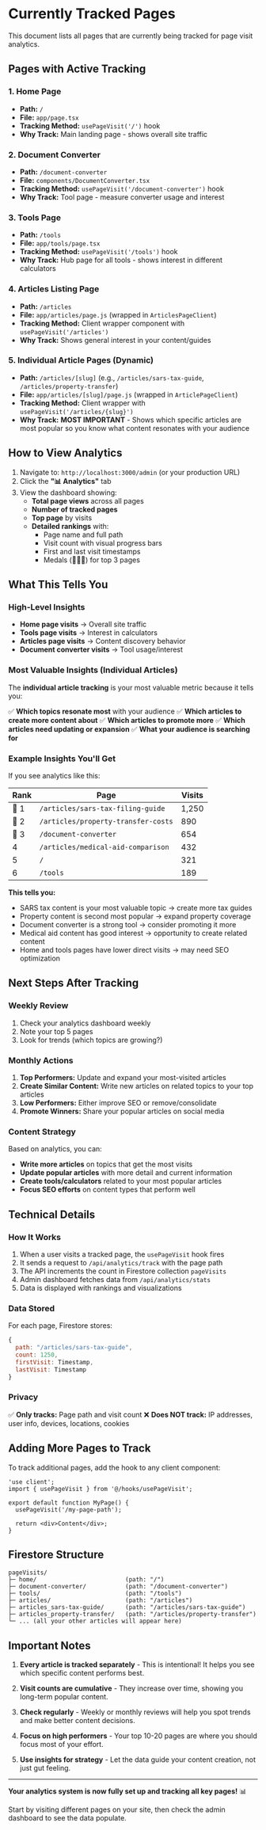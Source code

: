# Currently Tracked Pages

This document lists all pages that are currently being tracked for page visit analytics.

## Pages with Active Tracking

### 1. Home Page
- **Path:** `/`
- **File:** `app/page.tsx`
- **Tracking Method:** `usePageVisit('/')` hook
- **Why Track:** Main landing page - shows overall site traffic

### 2. Document Converter
- **Path:** `/document-converter`
- **File:** `components/DocumentConverter.tsx`
- **Tracking Method:** `usePageVisit('/document-converter')` hook
- **Why Track:** Tool page - measure converter usage and interest

### 3. Tools Page
- **Path:** `/tools`
- **File:** `app/tools/page.tsx`
- **Tracking Method:** `usePageVisit('/tools')` hook
- **Why Track:** Hub page for all tools - shows interest in different calculators

### 4. Articles Listing Page
- **Path:** `/articles`
- **File:** `app/articles/page.js` (wrapped in `ArticlesPageClient`)
- **Tracking Method:** Client wrapper component with `usePageVisit('/articles')`
- **Why Track:** Shows general interest in your content/guides

### 5. Individual Article Pages (Dynamic)
- **Path:** `/articles/[slug]` (e.g., `/articles/sars-tax-guide`, `/articles/property-transfer`)
- **File:** `app/articles/[slug]/page.js` (wrapped in `ArticlePageClient`)
- **Tracking Method:** Client wrapper with `usePageVisit('/articles/{slug}')`
- **Why Track:** **MOST IMPORTANT** - Shows which specific articles are most popular so you know what content resonates with your audience

## How to View Analytics

1. Navigate to: `http://localhost:3000/admin` (or your production URL)
2. Click the **"📊 Analytics"** tab
3. View the dashboard showing:
   - **Total page views** across all pages
   - **Number of tracked pages**
   - **Top page** by visits
   - **Detailed rankings** with:
     - Page name and full path
     - Visit count with visual progress bars
     - First and last visit timestamps
     - Medals (🥇🥈🥉) for top 3 pages

## What This Tells You

### High-Level Insights
- **Home page visits** → Overall site traffic
- **Tools page visits** → Interest in calculators
- **Articles page visits** → Content discovery behavior
- **Document converter visits** → Tool usage/interest

### Most Valuable Insights (Individual Articles)
The **individual article tracking** is your most valuable metric because it tells you:

✅ **Which topics resonate most** with your audience
✅ **Which articles to create more content about**
✅ **Which articles to promote more**
✅ **Which articles need updating or expansion**
✅ **What your audience is searching for**

### Example Insights You'll Get

If you see analytics like this:

| Rank | Page | Visits |
|------|------|--------|
| 🥇 1 | `/articles/sars-tax-filing-guide` | 1,250 |
| 🥈 2 | `/articles/property-transfer-costs` | 890 |
| 🥉 3 | `/document-converter` | 654 |
| 4 | `/articles/medical-aid-comparison` | 432 |
| 5 | `/` | 321 |
| 6 | `/tools` | 189 |

**This tells you:**
- SARS tax content is your most valuable topic → create more tax guides
- Property content is second most popular → expand property coverage
- Document converter is a strong tool → consider promoting it more
- Medical aid content has good interest → opportunity to create related content
- Home and tools pages have lower direct visits → may need SEO optimization

## Next Steps After Tracking

### Weekly Review
1. Check your analytics dashboard weekly
2. Note your top 5 pages
3. Look for trends (which topics are growing?)

### Monthly Actions
1. **Top Performers:** Update and expand your most-visited articles
2. **Create Similar Content:** Write new articles on related topics to your top articles
3. **Low Performers:** Either improve SEO or remove/consolidate
4. **Promote Winners:** Share your popular articles on social media

### Content Strategy
Based on analytics, you can:
- **Write more articles** on topics that get the most visits
- **Update popular articles** with more detail and current information
- **Create tools/calculators** related to your most popular articles
- **Focus SEO efforts** on content types that perform well

## Technical Details

### How It Works
1. When a user visits a tracked page, the `usePageVisit` hook fires
2. It sends a request to `/api/analytics/track` with the page path
3. The API increments the count in Firestore collection `pageVisits`
4. Admin dashboard fetches data from `/api/analytics/stats`
5. Data is displayed with rankings and visualizations

### Data Stored
For each page, Firestore stores:
```javascript
{
  path: "/articles/sars-tax-guide",
  count: 1250,
  firstVisit: Timestamp,
  lastVisit: Timestamp
}
```

### Privacy
✅ **Only tracks:** Page path and visit count
❌ **Does NOT track:** IP addresses, user info, devices, locations, cookies

## Adding More Pages to Track

To track additional pages, add the hook to any client component:

```tsx
'use client';
import { usePageVisit } from '@/hooks/usePageVisit';

export default function MyPage() {
  usePageVisit('/my-page-path');

  return <div>Content</div>;
}
```

## Firestore Structure

```
pageVisits/
├─ home/                         (path: "/")
├─ document-converter/           (path: "/document-converter")
├─ tools/                        (path: "/tools")
├─ articles/                     (path: "/articles")
├─ articles_sars-tax-guide/      (path: "/articles/sars-tax-guide")
├─ articles_property-transfer/   (path: "/articles/property-transfer")
└─ ... (all your other articles will appear here)
```

## Important Notes

1. **Every article is tracked separately** - This is intentional! It helps you see which specific content performs best.

2. **Visit counts are cumulative** - They increase over time, showing you long-term popular content.

3. **Check regularly** - Weekly or monthly reviews will help you spot trends and make better content decisions.

4. **Focus on high performers** - Your top 10-20 pages are where you should focus most of your effort.

5. **Use insights for strategy** - Let the data guide your content creation, not just gut feeling.

---

**Your analytics system is now fully set up and tracking all key pages!** 📊

Start by visiting different pages on your site, then check the admin dashboard to see the data populate.
